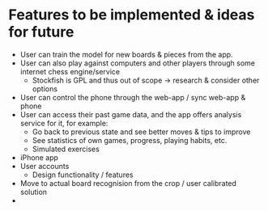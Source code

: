
# Features to be implemented & ideas for future

* User can train the model for new boards & pieces from the app.
* User can also play against computers and other players through some internet chess engine/service
    * Stockfish is GPL and thus out of scope -> research & consider other options
* User can control the phone through the web-app / sync web-app & phone
* User can access their past game data, and the app offers analysis service for it, for example:
    * Go back to previous state and see better moves & tips to improve
    * See statistics of own games, progress, playing habits, etc.
    * Simulated exercises
* iPhone app
* User accounts
    * Design functionality / features
* Move to actual board recognision from the crop / user calibrated solution
* 
